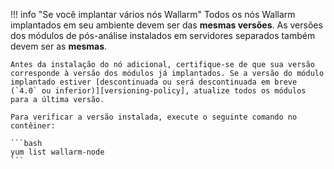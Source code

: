 !!! info "Se você implantar vários nós Wallarm"
    Todos os nós Wallarm implantados em seu ambiente devem ser das **mesmas versões**. As versões dos módulos de pós-análise instalados em servidores separados também devem ser as **mesmas**.

    Antes da instalação do nó adicional, certifique-se de que sua versão corresponde à versão dos módulos já implantados. Se a versão do módulo implantado estiver [descontinuada ou será descontinuada em breve (`4.0` ou inferior)][versioning-policy], atualize todos os módulos para a última versão.

    Para verificar a versão instalada, execute o seguinte comando no contêiner:

    ```bash
    yum list wallarm-node
    ```